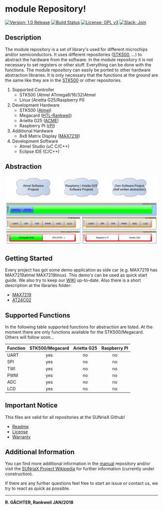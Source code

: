 ﻿# module Repository!

[![Version: 1.0 Release](https://img.shields.io/badge/Version-1.0%20Release-green.svg)](https://github.com/sunriax) [![Build Status](https://travis-ci.org/sunriax/module.svg?branch=master)](https://travis-ci.org/sunriax/module) [![License: GPL v3](https://img.shields.io/badge/License-GPL%20v3-blue.svg)](https://www.gnu.org/licenses/gpl-3.0) [![Slack: Join](https://img.shields.io/badge/Slack-Join-blue.svg)](https://join.slack.com/t/sunriax-technology/shared_invite/enQtMjg3OTE2MjIyMTE2LTU1MmEwNmY5Y2Y3MTNjNzFhYzE5NTFkYWY4NzE0YmQzNzA5NjBkMWQ3ODkyNDI1NjJmMGIwYzMwOGI5ZjA2MDg)

## Description

The module repository is a set of library's used for different microchips and/or semiconductors. It uses different repositories ([STK500](https://github.com/sunriax/STK500), ...) to abstract the hardware from the software. In the module repository it is not necessary to set registers or other stuff. Everything can be done with the functions. The module repository can easily be ported to other hardware abstraction libraries. It is only necessary that the functions at the ground are the same like they are in the [STK500](https://github.com/sunriax/STK500) or other repositories.

1. Supported Controller
   * STK500 (Atmel ATmega8/16/32)Atmel
   * Linux (Arietta G25/Raspberry PI)
1. Development Hardware
   * STK500 ([Atmel](http://www.microchip.com/webdoc/stk500/index.html))
   * Megacard ([HTL-Rankweil](http://www.htl-rankweil.at/))
   * Arietta G25 ([ACME](http://www.acmesystems.it/))
   * Raspberry PI ([rPI](https://www.raspberrypi.org/))
1. Additional Hardware
   * 8x8 Matrix Display ([MAX7219](https://datasheets.maximintegrated.com/en/ds/MAX7219-MAX7221.pdf))
1. Development Software
   * Atmel Studio (uC C/C++)
   * Eclipse IDE (C/C++)

## Abstraction

![Graphical Description](https://raw.githubusercontent.com/sunriax/manual/master/docs/image/module_abstraction.png "Graphical Description")

## Getting Started

Every project has got some demo application as side car (e.g. MAX7219 has MAX7219atmel MAX7219linux). This demo's can be used as quick start guide. We also try to keep our [WIKI](https://wiki.sunriax.at) up-to-date. Also there is a short description at the libraries folder:

* [MAX7219](./MAX7219/MAX7219.md)
* [AT24C02](./AT24C02/AT24C02.md)

## Supported Functions

In the following table supported functions for abstraction are listed. At the moment there are only functions available for the STK500/Megacard. Others will follow soon...

| Function | STK500/Megacard | Arietta G25 | Raspberry PI |
|:---------|:---------------:|:-----------:|:------------:|
| UART     | yes             | no          | no           |
| SPI      | yes             | no          | no           |
| TWI      | yes             | no          | no           |
| PWM      | yes             | no          | no           |
| ADC      | yes             | no          | no           |
| LCD      | yes             | no          | no           |

## Important Notice

This files are valid for all repositories at the SUNriaX Github!
* [Readme](https://github.com/sunriax/manual/blob/master/README.md)
* [License](https://github.com/sunriax/manual/blob/master/LICENSE.md)
* [Warranty](https://github.com/sunriax/manual/blob/master/WARRANTY.md)

## Additional Information

You can find more additional information in the [manual](https://github.com/sunriax/manual/tree/master/docs) repository and/or visit the [SUNriaX Project Wikipedia](https://wiki.sunriax.at/) for further information (currently under construction).

If there are any further questions feel free to start an issue or contact us, we try to react as quick as possible.

---
**R. GÄCHTER, Rankweil JAN/2018**